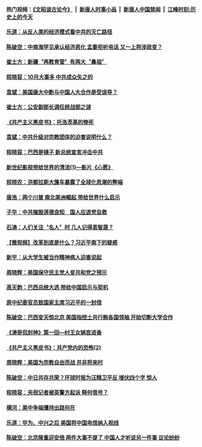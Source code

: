 #### 热门视频：[《文昭谈古论今》](https://github.com/gfw-breaker/wenzhao/blob/master/README.md?t=11011533) &nbsp;|&nbsp; [新唐人时事小品](https://github.com/gfw-breaker/ntdtv-comedy/blob/master/README.md?t=11011533) &nbsp;|&nbsp; [新唐人中国禁闻](https://github.com/gfw-breaker/ntdtv-news/blob/master/README.md?t=11011533) &nbsp;|&nbsp; [江峰时刻:历史上的今天](https://github.com/gfw-breaker/today-in-history/blob/master/README.md?t=11011533) 

#### [乐道：从反人类的经济模式看中共的灭亡路径](../pages/news207/a1397662.md?t=11011533) 

#### [陈破空：中南海罕见承认经济恶化 孟妻拒听电话 又一上将涉政变？](../pages/news207/a1397514.md?t=11011533) 


#### [崔士方：新疆〝再教育营〞有两大〝鼻祖〞](../pages/news207/a1397542.md?t=11011533) 

#### [程晓容：10月大事多 中共成众矢之的](../pages/news207/a1397540.md?t=11011533) 

#### [袁斌：美国康大中断与中国人大合作是受误导？](../pages/news207/a1397538.md?t=11011533) 

#### [崔士方：公安副部长调任统战部之谜](../pages/news207/a1397537.md?t=11011533) 

#### [《共产主义黑皮书》：托洛茨基的惨死](../pages/news207/a1397536.md?t=11011533) 




#### [袁斌：中共升级对宗教团体的迫害说明什么？](../pages/news207/a1397354.md?t=11011533) 

#### [程晓容：巴西是镜子 新总统宣言冲击中共](../pages/news207/a1397351.md?t=11011533) 

#### [新世纪影视带给世界的清流(1)—影片《心愿》](../pages/news207/a1397350.md?t=11011533) 

#### [程晓农：洪都拉斯大篷车暴露了全球化思潮的弊端](../pages/news207/a1397348.md?t=11011533) 

#### [唐浩：两个川普 南北美洲崛起 带给世界什么启示](../pages/news207/a1397347.md?t=11011533) 

#### [子华：中共摧毁道德良知　国人应退党自救](../pages/news207/a1397271.md?t=11011533) 


#### [石涛：人们关注〝名人〞时 几人记得高智晟？](../pages/news207/a1397310.md?t=11011533) 

#### [【微视频】改革到底是什么？习近平南下的疑惑](../pages/news207/a1397226.md?t=11011533) 

#### [新宇：从大学生被当作精神病人迫害说起](../pages/news207/a1397269.md?t=11011533) 

#### [周晓辉：美国保守民主党人变共和党之预示](../pages/news207/a1397227.md?t=11011533) 

#### [高天韵：巴西总统大选 带给中国启示与契机](../pages/news207/a1397225.md?t=11011533) 

#### [原中纪委官员致国家主席习近平的一封信](../pages/news207/a1397224.md?t=11011533) 

#### [陈破空：巴西变天惊北京 美国指控土共行贿各国领袖 开始切断大学合作](../pages/news207/a1397196.md?t=11011533) 

#### [《涛哥侃封神》第一回—纣王女娲宫进香](../pages/news207/a1397197.md?t=11011533) 



#### [《共产主义黑皮书》：共产党内的恐怖(2)](../pages/news207/a1397158.md?t=11011533) 

#### [周晓辉：美国为宗教自由而战 并非将来时](../pages/news207/a1397157.md?t=11011533) 

#### [陈破空：中日共存共荣？环球时报为汪精卫平反 埋伏四个字 惊人](../pages/news207/a1397106.md?t=11011533) 

#### [程晓容：央视记者被英警方起诉 释何信号？](../pages/news207/a1397049.md?t=11011533) 

#### [横河：美中争端僵持出路何在](../pages/news207/a1397048.md?t=11011533) 

#### [乐道：华为、中兴之后 美国将中国电信纳入视线](../pages/news207/a1397047.md?t=11011533) 

#### [陈破空：北京隆重迎安倍 两件大事不提了 中国人才听说另一件事 议论纷纷](../pages/news207/a1397033.md?t=11011533) 

